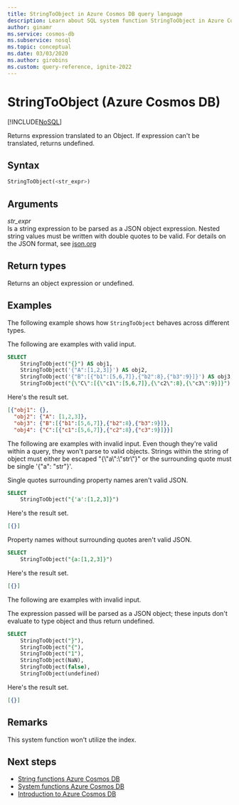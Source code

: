 ```yaml
---
title: StringToObject in Azure Cosmos DB query language
description: Learn about SQL system function StringToObject in Azure Cosmos DB.
author: ginamr
ms.service: cosmos-db
ms.subservice: nosql
ms.topic: conceptual
ms.date: 03/03/2020
ms.author: girobins
ms.custom: query-reference, ignite-2022
---
```

# StringToObject (Azure Cosmos DB)
[!INCLUDE[NoSQL](../../includes/appliesto-nosql.md)]

 Returns expression translated to an Object. If expression can't be translated, returns undefined.  
  
## Syntax
  
```sql
StringToObject(<str_expr>)  
```  
  
## Arguments
  
*str_expr*  
   Is a string expression to be parsed as a JSON object expression. Nested string values must be written with double quotes to be valid. For details on the JSON format, see [json.org](https://json.org/)  
  
## Return types
  
  Returns an object expression or undefined.  
  
## Examples
  
  The following example shows how `StringToObject` behaves across different types. 
  
 The following are examples with valid input.

```sql
SELECT 
    StringToObject("{}") AS obj1, 
    StringToObject('{"A":[1,2,3]}') AS obj2,
    StringToObject('{"B":[{"b1":[5,6,7]},{"b2":8},{"b3":9}]}') AS obj3, 
    StringToObject("{\"C\":[{\"c1\":[5,6,7]},{\"c2\":8},{\"c3\":9}]}") AS obj4
``` 

Here's the result set.

```json
[{"obj1": {}, 
  "obj2": {"A": [1,2,3]}, 
  "obj3": {"B":[{"b1":[5,6,7]},{"b2":8},{"b3":9}]},
  "obj4": {"C":[{"c1":[5,6,7]},{"c2":8},{"c3":9}]}}]
```

 The following are examples with invalid input.
Even though they're valid within a query, they won't parse to valid objects. 
 Strings within the string of object must either be escaped "{\\"a\\":\\"str\\"}" or the surrounding quote must be single 
 '{"a": "str"}'.

Single quotes surrounding property names aren't valid JSON.

```sql
SELECT 
    StringToObject("{'a':[1,2,3]}")
```

Here's the result set.

```json
[{}]
```  

Property names without surrounding quotes aren't valid JSON.

```sql
SELECT 
    StringToObject("{a:[1,2,3]}")
```

Here's the result set.

```json
[{}]
``` 

The following are examples with invalid input.

 The expression passed will be parsed as a JSON object; these inputs don't evaluate to type object and thus return undefined.

```sql
SELECT 
    StringToObject("}"),
    StringToObject("{"),
    StringToObject("1"),
    StringToObject(NaN), 
    StringToObject(false), 
    StringToObject(undefined)
``` 
 
 Here's the result set.

```json
[{}]
```

## Remarks

This system function won't utilize the index.

## Next steps

- [String functions Azure Cosmos DB](system-functions.yml)
- [System functions Azure Cosmos DB](system-functions.yml)
- [Introduction to Azure Cosmos DB](../../introduction.md)
